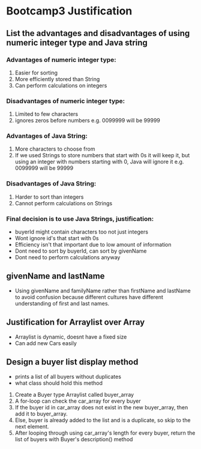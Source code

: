 # Bootcamp3 Justification

## List the advantages and disadvantages of using numeric integer type and Java string

### Advantages of numeric integer type:
1. Easier for sorting
2. More efficiently stored than String
3. Can perform calculations on integers

### Disadvantages of numeric integer type:
1. Limited to few characters
2. ignores zeros before numbers e.g. 0099999 will be 99999

### Advantages of Java String:
1. More characters to choose from
2. If we used Strings to store numbers that start with 0s it will keep it, but using an integer with numbers starting with 0, Java will ignore it e.g. 0099999 will be 99999

### Disadvantages of Java String:
1. Harder to sort than integers
2. Cannot perform calculations on Strings

### Final decision is to use Java Strings, justification:
* buyerId might contain characters too not just integers
* Wont ignore id's that start with 0s
* Efficiency isn't that important due to low amount of information
* Dont need to sort by buyerId, can sort by givenName
* Dont need to perform calculations anyway

## givenName and lastName
* Using givenName and familyName rather than firstName and lastName to avoid confusion because different cultures have 
  different understanding of first and last names.

## Justification for Arraylist over Array
* Arraylist is dynamic, doesnt have a fixed size
* Can add new Cars easily

## Design a buyer list display method
* prints a list of all buyers without duplicates
* what class should hold this method

1. Create a Buyer type Arraylist called buyer_array
2. A for-loop can check the car_array for every buyer
3. If the buyer id in car_array does not exist in the new buyer_array, then add it to buyer_array.
4. Else, buyer is already added to the list and is a duplicate, so skip to the next element.
5. After looping through using car_array's length for every buyer, return the list of buyers with 
   Buyer's description() method

